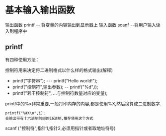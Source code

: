 # 基本输入输出函数

输出函数 printf  -- 将变量的内容输出到显示器上
输入函数 scanf --将用户输入读入到程序中

## printf

有四种使用方法：

控制符用来决定将二进制格式以什么样的格式输出(解释)

+ printf("字符串"); --- printf("Hello world!");
+ printf("控制符",输出参数); -- printf("%d",i);
+ printf("若干控制符", ...与控制符数量对应的变量);

printf中的%x非常重要,一般打印内存的内容,都是使用%X,然后换算成二进制数字.

    printf("%#X\n",i);
    会输出带有十六进制前缀的16进制,推荐使用这个方式

scanf ("控制符",指针1,指针2,必须用指针或者取地址符号)